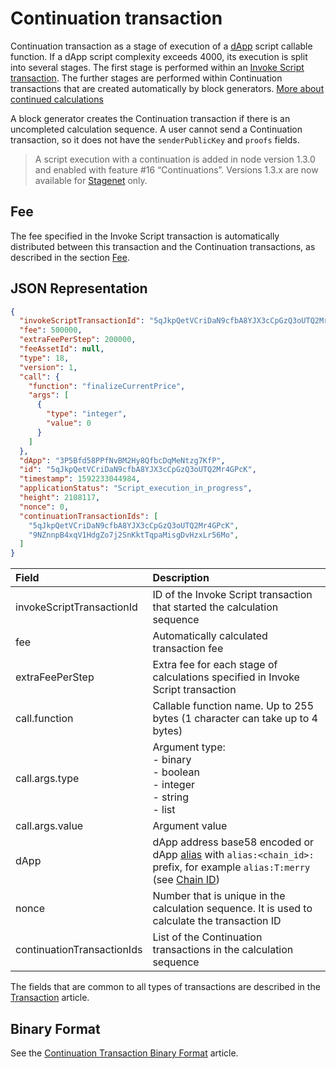 # Continuation transaction

Continuation transaction as a stage of execution of a [dApp](/ru/blockchain/account/dapp) script callable function. If a dApp script complexity exceeds 4000, its execution is split into several stages. The first stage is performed within an [Invoke Script transaction](/en/blockchain/transaction-type/invoke-script-transaction). The further stages are performed within Continuation transactions that are created automatically by block generators. [More about continued calculations](/en/ride/advanced/continuation)

A block generator creates the Continuation transaction if there is an uncompleted calculation sequence. A user cannot send a Continuation transaction, so it does not have the `senderPublicKey` and `proofs` fields.

> A script execution with a continuation is added in node version 1.3.0 and enabled with feature #16 “Continuations”. Versions 1.3.x are now available for [Stagenet](/en/blockchain/blockchain-network/) only.

## Fee

The fee specified in the Invoke Script transaction is automatically distributed between this transaction and the Continuation transactions, as described in the section [Fee](/en/ride/advanced/continuation#fee).

## JSON Representation

```json
{
  "invokeScriptTransactionId": "5qJkpQetVCriDaN9cfbA8YJX3cCpGzQ3oUTQ2Mr4GPcK",
  "fee": 500000,
  "extraFeePerStep": 200000,
  "feeAssetId": null,
  "type": 18,
  "version": 1,
  "call": {
    "function": "finalizeCurrentPrice",
    "args": [
      {
        "type": "integer",
        "value": 0
      }
    ]
  },
  "dApp": "3P5Bfd58PPfNvBM2Hy8QfbcDqMeNtzg7KfP",
  "id": "5qJkpQetVCriDaN9cfbA8YJX3cCpGzQ3oUTQ2Mr4GPcK",
  "timestamp": 1592233044984,
  "applicationStatus": "Script_execution_in_progress",
  "height": 2108117,
  "nonce": 0,
  "сontinuationTransactionIds": [
    "5qJkpQetVCriDaN9cfbA8YJX3cCpGzQ3oUTQ2Mr4GPcK",
    "9NZnnpB4xqV1HdgZo7j2SnKktTqpaMisgDvHzxLr56Mo",
  ]
}
```

| Field | Description |
| :--- | :--- |
| invokeScriptTransactionId | ID of the Invoke Script transaction that started the calculation sequence |
| fee | Automatically calculated transaction fee |
| extraFeePerStep | Extra fee for each stage of calculations specified in Invoke Script transaction |
| call.function | Callable function name. Up to 255 bytes (1 character can take up to 4 bytes) |
| call.args.type | Argument type:<br>- binary<br>- boolean<br>- integer<br>- string<br>- list |
| call.args.value | Argument value |
| dApp | dApp address base58 encoded or dApp [alias](/en/blockchain/account/alias) with `alias:<chain_id>:` prefix, for example `alias:T:merry` (see [Chain ID](/en/blockchain/blockchain-network/#chain-id)) |
| nonce | Number that is unique in the calculation sequence. It is used to calculate the transaction ID |
| сontinuationTransactionIds | List of the Continuation transactions in the calculation sequence |

The fields that are common to all types of transactions are described in the [Transaction](/en/blockchain/transaction/#json-representation) article.

## Binary Format

See the [Continuation Transaction Binary Format](/en/blockchain/binary-format/transaction-binary-format/continuation-transaction-binary-format) article.
